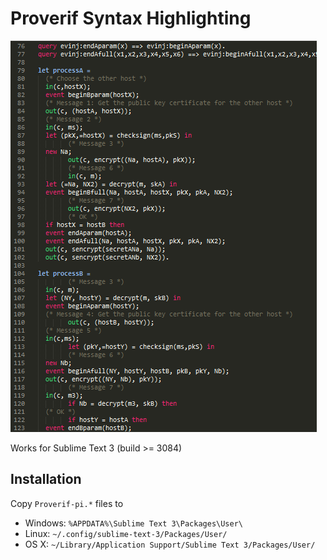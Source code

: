 # Proverif Syntax Highlighting

![highlighting preview](https://github.com/AlexanderVielhauer/proverif-highlighting/blob/master/misc/preview.png)

Works for Sublime Text 3 (build >= 3084)

## Installation

Copy `Proverif-pi.*` files to

* Windows: `%APPDATA%\Sublime Text 3\Packages\User\`
* Linux: `~/.config/sublime-text-3/Packages/User/`
* OS X: `~/Library/Application Support/Sublime Text 3/Packages/User/`